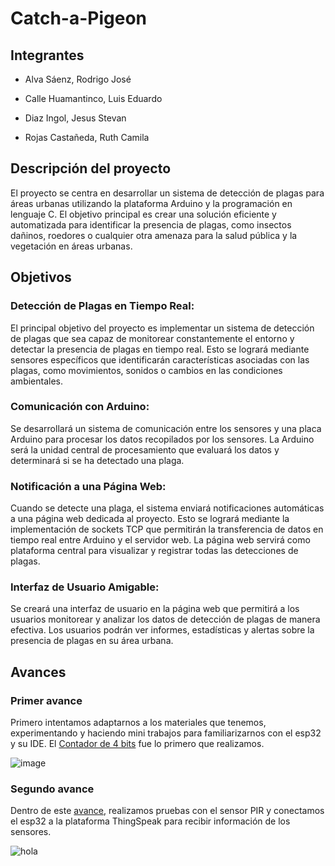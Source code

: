# Catch-a-Pigeon

## Integrantes

- Alva Sáenz, Rodrigo José

- Calle Huamantinco, Luis Eduardo

- Diaz Ingol, Jesus Stevan

- Rojas Castañeda, Ruth Camila

## Descripción del proyecto

El proyecto se centra en desarrollar un sistema de detección de plagas para áreas urbanas utilizando la plataforma Arduino y la programación en lenguaje C. El objetivo principal es crear una solución eficiente y automatizada para identificar la presencia de plagas, como insectos dañinos, roedores o cualquier otra amenaza para la salud pública y la vegetación en áreas urbanas.

## Objetivos

### Detección de Plagas en Tiempo Real: 
El principal objetivo del proyecto es implementar un sistema de detección de plagas que sea capaz de monitorear constantemente el entorno y detectar la presencia de plagas en tiempo real. Esto se logrará mediante sensores específicos que identificarán características asociadas con las plagas, como movimientos, sonidos o cambios en las condiciones ambientales.

### Comunicación con Arduino: 
Se desarrollará un sistema de comunicación entre los sensores y una placa Arduino para procesar los datos recopilados por los sensores. La Arduino será la unidad central de procesamiento que evaluará los datos y determinará si se ha detectado una plaga.

### Notificación a una Página Web: 
Cuando se detecte una plaga, el sistema enviará notificaciones automáticas a una página web dedicada al proyecto. Esto se logrará mediante la implementación de sockets TCP que permitirán la transferencia de datos en tiempo real entre Arduino y el servidor web. La página web servirá como plataforma central para visualizar y registrar todas las detecciones de plagas.

### Interfaz de Usuario Amigable: 
Se creará una interfaz de usuario en la página web que permitirá a los usuarios monitorear y analizar los datos de detección de plagas de manera efectiva. Los usuarios podrán ver informes, estadísticas y alertas sobre la presencia de plagas en su área urbana.

## Avances
### Primer avance
Primero intentamos adaptarnos a los materiales que tenemos, experimentando y haciendo mini trabajos para familiarizarnos con el esp32 y su IDE. El [Contador de 4 bits](https://github.com/pandadiestro/catch-a-pigeon/tree/main/Avance-Contador_4_bits) fue lo primero que realizamos.

![image](https://github.com/pandadiestro/catch-a-pigeon/assets/123672027/241e5d78-9728-4fef-8941-18d65eba9541)

### Segundo avance
Dentro de este [avance](https://github.com/pandadiestro/catch-a-pigeon/blob/main/espantapajaros.cpp), realizamos pruebas con el sensor PIR y conectamos el esp32 a la plataforma ThingSpeak para recibir información de los sensores.

![hola](https://github.com/pandadiestro/catch-a-pigeon/assets/123672027/9090d910-2544-44a5-b4a5-250041367478)
